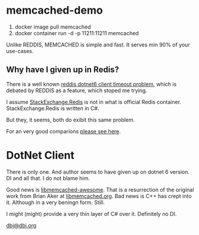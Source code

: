 # memcached-demo

1. docker image pull memcached
2. docker container run -d -p 11211:11211 memcached

Unlike REDDIS, MEMCACHED is simple and fast. It serves min 90% of your use-cases.

## Why have I given up in Redis?

There is a well known [reddis dotnet6 client timeout problem](https://github.com/StackExchange/StackExchange.Redis/issues/1905), which is debated by REDDIS as a feature, which stoped me trying.

I assume [StackExchange.Redis](https://github.com/StackExchange/StackExchange.Redis/tree/main/src/StackExchange.Redis) is not in what is official Redis container. StackExchange.Redis is written in C#.

But they, it seems, both do exibit this same problem.

For an very good comparions [please see here](https://linuxhint.com/memcached-vs-redis-compared/).

# DotNet Client

There is only one. And author seems to have given up on dotnet 6 version. DI and all that. I do not blame him.

Good news is [libmemcached-awesome](https://github.com/awesomized/libmemcached). That is a resurrection of the original work from Brian Aker at [libmemcached.org](https://libmemcached.org/libMemcached.html). Bad news is C++ has crept into it. Although in a very beningn form. Still.

I might (might) provide a very thin layer of C# over it. Definitely no DI.

dbj@dbj.org